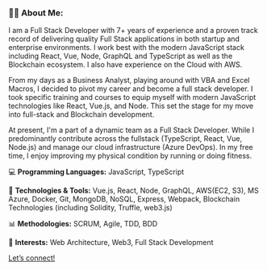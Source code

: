 ### 👨‍💻 About Me:

I am a Full Stack Developer with 7+ years of experience and a proven track record of delivering quality Full Stack applications in both startup and enterprise environments. I work best with the modern JavaScript stack including React, Vue, Node, GraphQL and TypeScript as well as the Blockchain ecosystem. I also have experience on the Cloud with AWS.

From my days as a Business Analyst, playing around with VBA and Excel Macros, I decided to pivot my career and become a full stack developer. I took specific training and courses to equip myself with modern JavaScript technologies like React, Vue.js, and Node. This set the stage for my move into full-stack and Blockchain development.

At present, I'm a part of a dynamic team as a Full Stack Developer. While I predominantly contribute across the fullstack (TypeScript, React, Vue, Node.js) and manage our cloud infrastructure (Azure DevOps). In my free time, I enjoy improving my physical condition by running or doing fitness.

💻 **Programming Languages:** JavaScript, TypeScript

🔧 **Technologies & Tools:** Vue.js, React, Node, GraphQL, AWS(EC2, S3), MS Azure, Docker, Git, MongoDB, NoSQL, Express, Webpack, Blockchain Technologies (including Solidity, Truffle, web3.js)

📊 **Methodologies:** SCRUM, Agile, TDD, BDD

🤔 **Interests:** Web Architecture, Web3, Full Stack Development

[Let’s connect!](https://www.linkedin.com/in/vincentton/)

